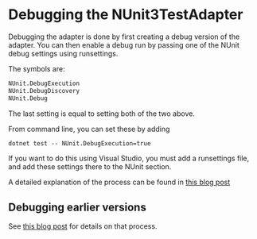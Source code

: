 # Debugging the NUnit3TestAdapter

Debugging the adapter is done by first creating a debug version of the adapter.
You can then enable a debug run by passing one of the NUnit debug settings using runsettings.

The symbols are:

```cmd
NUnit.DebugExecution
NUnit.DebugDiscovery
NUnit.Debug
```

The last setting is equal to setting both of the two above.

From command line, you can set these by adding

```cmd
dotnet test -- NUnit.DebugExecution=true
```

If you want to do this using Visual Studio, you must add a runsettings file, and add these settings there to the NUnit section.

A detailed explanation of the process can be found in [this blog post](http://hermit.no/debugging-the-nunit3testadapter-take-2/)

## Debugging earlier versions

See [this blog post](http://hermit.no/debugging-the-nunit3testadapter/) for details on that process.
